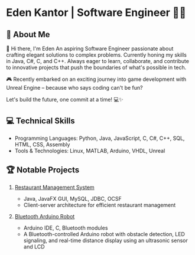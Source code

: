 # Eden Kantor | Software Engineer 👨‍💻

## 👋 About Me
🚀 Hi there, I'm Eden An aspiring Software Engineer passionate about crafting elegant solutions to complex problems.
Currently honing my skills in Java, C#, C, and C++. 
Always eager to learn, collaborate, and contribute to innovative projects that push the boundaries of what's possible in tech.

🎮 Recently embarked on an exciting journey into game development with Unreal Engine – because who says coding can't be fun?

Let's build the future, one commit at a time! 💻✨

## 💻 Technical Skills
-  Programming Languages: Python, Java, JavaScript, C, C#, C++, SQL, HTML, CSS, Assembly
-  Tools & Technologies: Linux, MATLAB, Arduino, VHDL, Unreal

## 🏆 Notable Projects
1. [Restaurant Management System](https://github.com/EdenKantor/BiteMe-Project.git)
   - Java, JavaFX GUI, MySQL, JDBC, OCSF
   - Client-server architecture for efficient restaurant management

2. [Bluetooth Arduino Robot](https://github.com/EdenKantor/Arduino-Robot-Car-Project-.git)
   - Arduino IDE, C, Bluetooth modules
   - A Bluetooth-controlled Arduino robot with obstacle detection, LED signaling, and real-time distance display using an ultrasonic sensor and LCD
